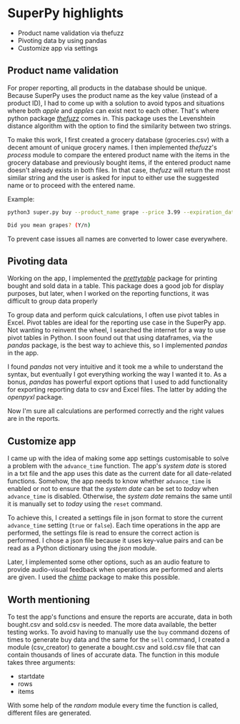 # SuperPy highlights

 - Product name validation via thefuzz
 - Pivoting data by using pandas
 - Customize app via settings

## Product name validation

For proper reporting, all products in the database should be unique. Because SuperPy uses the product name as the key value (instead of a product ID), I had to come up with a solution to avoid typos and situations where both *apple* and *apples* can exist next to each other.  That's where python package [*thefuzz*](https://pypi.org/project/thefuzz/) comes in. This package uses the Levenshtein distance algorithm with the option to find the similarity between two strings. 

To make this work, I first created a grocery database (groceries.csv) with a decent amount of unique grocery names. I then implemented *thefuzz*'s *process* module to compare the entered product name with the items in the grocery database and previously bought items, if the entered product name doesn't already exists in both files. In that case, *thefuzz* will return the most similar string and the user is asked for input to either use the suggested name or to proceed with the entered name. 

Example:
```bash
python3 super.py buy --product_name grape --price 3.99 --expiration_date 2023-12-30
```

```bash
Did you mean grapes? (Y/n)
```

To prevent case issues all names are converted to lower case everywhere.


## Pivoting data

Working on the app, I implemented the [*prettytable*](https://pypi.org/project/prettytable/) package for printing bought and sold data in a table. This package does a good job for display purposes, but later, when I worked on the reporting functions, it was difficult to group data properly

To group data and perform quick calculations, I often use pivot tables in Excel. Pivot tables are ideal for the reporting use case in the SuperPy app. Not wanting to reinvent the wheel, I searched the internet for a way to use pivot tables in Python.  I soon found out that using dataframes, via the *pandas* package, is the best way to achieve this, so I implemented *pandas* in the app.

I found *pandas* not very intuitive and it took me a while to understand the syntax, but eventually I got everything working the way I wanted it to. As a bonus, *pandas* has powerful export options that I used to add functionality for exporting reporting data to csv and Excel files. The latter by adding the *openpyxl* package. 

Now I'm sure all calculations are performed correctly and the right values are in the reports.

## Customize app

I came up with the idea of making some app settings customisable to solve a problem with the `advance_time` function. The app's *system date* is stored in a txt file and the app uses this date as the current date for all date-related functions. Somehow, the app needs to know whether `advance_time` is enabled or not to ensure that the *system date* can be set to *today* when `advance_time` is disabled. Otherwise, the *system date* remains the same until it is manually set to *today* using the `reset` command. 

To achieve this, I created a settings file in json format to store the current `advance_time` setting (`true` or `false`). Each time operations in the app are performed, the settings file is read to ensure the correct action is performed. I chose a json file because it uses key-value pairs and can be read as a Python dictionary using the *json* module. 

Later, I implemented some other options, such as an audio feature to provide audio-visual feedback when operations are performed and alerts are given. I used the [*chime*](https://pypi.org/project/chime/) package to make this possible. 

## Worth mentioning

To test the app's functions and ensure the reports are accurate, data in both bought.csv and sold.csv is needed. The more data available, the better testing works. To avoid having to manually use the `buy` command dozens of times to generate buy data and the same for the `sell` command, I created a module (csv_creator) to generate a bought.csv and sold.csv file that can contain thousands of lines of accurate data. The function in this module takes three arguments:

- startdate
- rows
- items

With some help of the *random* module every time the function is called, different files are generated. 
